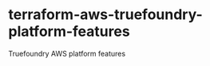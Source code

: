 # terraform-aws-truefoundry-platform-features
Truefoundry AWS platform features

<!-- BEGIN_TF_DOCS -->
<!-- END_TF_DOCS -->
